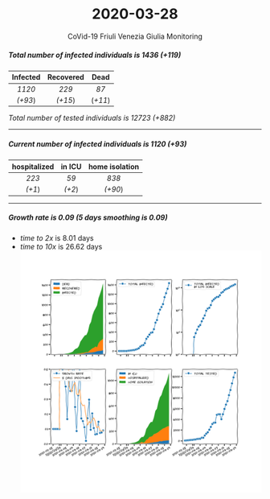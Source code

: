 <div align='center'>

# 2020-03-28
CoVid-19 Friuli Venezia Giulia Monitoring
</div>

##### Total number of infected individuals is 1436 (+119)
Infected | Recovered | Dead
:---: | :---: | :---:
*1120* | *229* | *87*
*(+93*) | *(+15*) | (*+11*)

*Total number of tested individuals is 12723 (+882)*
***
##### Current number of infected individuals is 1120 (+93)
hospitalized | in ICU | home isolation
:---: | :---: | :---:
*223* |*59* |*838*
*(+1*) |*(+2*) |*(+90*)
***
##### Growth rate is 0.09 (5 days smoothing is 0.09)
- *time to 2x* is 8.01 days
- *time to 10x* is 26.62 days
![stats][stats]

[stats]: stats_FriuliVeneziaGiulia.png
